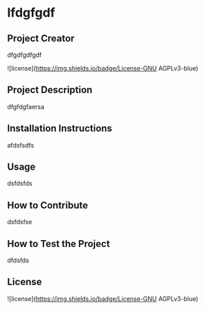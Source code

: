 # lfdgfgdf

## Project Creator
dfgdfgdfgdf

 ![license](https://img.shields.io/badge/License-GNU AGPLv3-blue)

## Project Description
dfgfdgfaersa

## Installation Instructions
afdsfsdfs

## Usage
dsfdsfds

## How to Contribute
dsfdsfse

## How to Test the Project
dfdsfds

## License
 ![license](https://img.shields.io/badge/License-GNU AGPLv3-blue)

